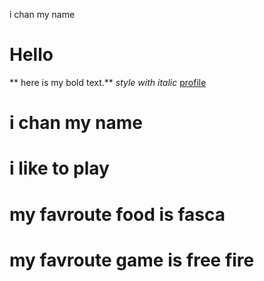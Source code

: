 
i chan my name
# Hello
** here is my bold text.**
*style with italic*
[profile](https://github.com/robiulislam32aaa-oss/mytest-repo)
# i chan my name 
# i like to play 
# my favroute food is fasca
# my favroute game is free fire 